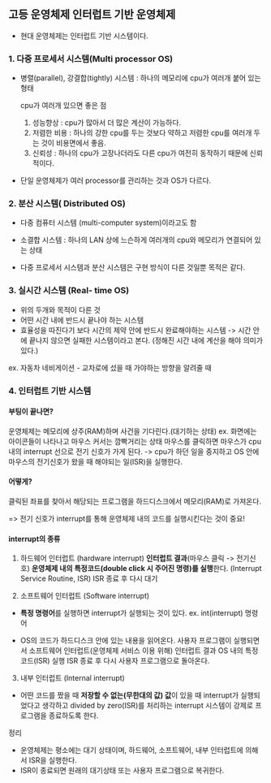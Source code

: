## 고등 운영체제 인터럽트 기반 운영체제

- 현대 운영체제는 인터럽트 기반 시스템이다.

### 1. 다중 프로세서 시스템(Multi processor OS)

- 병렬(parallel), 강결합(tightly) 시스템 : 하나의 메모리에 cpu가 여러개 붙어 있는 형태  

  cpu가 여러개 있으면 좋은 점  
  1. 성능향상 : cpu가 많아서 더 많은 계산이 가능하다.
  2. 저렴한 비용 : 하나의 강한 cpu를 두는 것보다 약하고 저렴한 cpu를 여러개 두는 것이 비용면에서 좋음.
  3. 신뢰성 : 하나의 cpu가 고장나더라도 다른 cpu가 여전히 동작하기 때문에 신뢰적이다.

- 단일 운영체제가 여러 processor를 관리하는 것과 OS가 다르다.

### 2. 분산 시스템( Distributed OS)

- 다중 컴퓨터 시스템 (multi-computer system)이라고도 함
- 소결합 시스템 : 하나의 LAN 상에 느슨하게 여러개의 cpu와 메모리가 연결되어 있는 상태

- 다중 프로세서 시스템과 분산 시스템은 구현 방식이 다른 것일뿐 목적은 같다.

### 3. 실시간 시스템 (Real- time OS)

- 위의 두개와 목적이 다른 것
- 어떤 시간 내에 반드시 끝나야 하는 시스템
- 효율성을 따진다기 보다 시간의 제약 안에 반드시 완료해야하는 시스템
  -> 시간 안에 끝나지 않으면 실패한 시스템이라고 본다. (정해진 시간 내에 계산을 해야 의미가 있다.)

ex. 자동차 네비게이션 - 교차로에 섰을 때 가야하는 방향을 알려줄 때

### 4. 인터럽트 기반 시스템

#### 부팅이 끝나면?

운영체제는 메모리에 상주(RAM)하며 사건을 기다린다.(대기하는 상태)
ex. 화면에는 아이콘들이 나타나고 마우스 커서는 깜빡거리는 상태
마우스를 클릭하면 마우스가 cpu 내의 interrupt 선으로 전기 신호가 가게 된다. -> cpu가 하던 일을 중지하고 OS 안에 마우스의 전기신호가 왔을 때 해야되는 일(ISR)을 실행한다.

#### 어떻게?

클릭된 좌표를 찾아서 해당되는 프로그램을 하드디스크에서 메모리(RAM)로 가져온다.

=> 전기 신호가 interrupt를 통해 운영체제 내의 코드를 실행시킨다는 것이 중요!

#### interrupt의 종류

1. 하드웨어 인터럽트 (hardware interrupt)
   **인터럽트 결과**(마우스 클릭 -> 전기신호) **운영체제 내의 특정코드(double click 시 주어진 명령)를 실행**한다. (Interrupt Service Routine, ISR) ISR 종료 후 다시 대기

2. 소프트웨어 인터럽트 (Software interrupt)

- **특정 명령어**를 실행하면 interrupt가 실행되는 것이 있다.
  ex. int(interrupt) 명령어

- OS의 코드가 하드디스크 안에 있는 내용을 읽어온다.
  사용자 프로그램이 실행되면서 소프트웨어 인터럽트(운영체제 서비스 이용 위해)
  인터럽트 결과 OS 내의 특정 코드(ISR) 실행
  ISR 종료 후 다시 사용자 프로그램으로 돌아온다.

3. 내부 인터럽트 (Internal interrupt)

- 어떤 코드를 짰을 때 **저장할 수 없는(무한대의 값) 값**이 있을 때 interrupt가 실행되었다고 생각하고 divided by zero(ISR)를 처리하는 interrupt 시스템이 강제로 프로그램을 종료하도록 한다.

정리

- 운영체제는 평소에는 대기 상태이며, 하드웨어, 소프트웨어, 내부 인터럽트에 의해서 ISR을 실행한다.
- ISR이 종료되면 원래의 대기상태 또는 사용자 프로그램으로 복귀한다.
